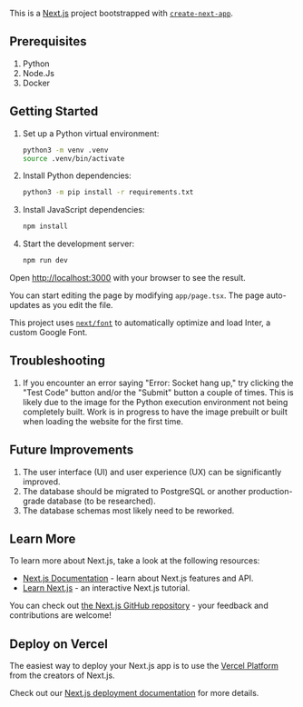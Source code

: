 This is a [Next.js](https://nextjs.org/) project bootstrapped with [`create-next-app`](https://github.com/vercel/next.js/tree/canary/packages/create-next-app).

## Prerequisites

1. Python
2. Node.Js
3. Docker

## Getting Started

1. Set up a Python virtual environment:

   ```bash
   python3 -m venv .venv
   source .venv/bin/activate
   ```

2. Install Python dependencies:

   ```bash
   python3 -m pip install -r requirements.txt
   ```

3. Install JavaScript dependencies:

   ```bash
   npm install
   ```

4. Start the development server:
   ```bash
   npm run dev
   ```

Open [http://localhost:3000](http://localhost:3000) with your browser to see the result.

You can start editing the page by modifying `app/page.tsx`. The page auto-updates as you edit the file.

This project uses [`next/font`](https://nextjs.org/docs/basic-features/font-optimization) to automatically optimize and load Inter, a custom Google Font.

## Troubleshooting

1. If you encounter an error saying "Error: Socket hang up," try clicking the "Test Code" button and/or the "Submit" button a couple of times. This is likely due to the image for the Python execution environment not being completely built. Work is in progress to have the image prebuilt or built when loading the website for the first time.

## Future Improvements

1. The user interface (UI) and user experience (UX) can be significantly improved.
2. The database should be migrated to PostgreSQL or another production-grade database (to be researched).
3. The database schemas most likely need to be reworked.

## Learn More

To learn more about Next.js, take a look at the following resources:

- [Next.js Documentation](https://nextjs.org/docs) - learn about Next.js features and API.
- [Learn Next.js](https://nextjs.org/learn) - an interactive Next.js tutorial.

You can check out [the Next.js GitHub repository](https://github.com/vercel/next.js/) - your feedback and contributions are welcome!

## Deploy on Vercel

The easiest way to deploy your Next.js app is to use the [Vercel Platform](https://vercel.com/new?utm_medium=default-template&filter=next.js&utm_source=create-next-app&utm_campaign=create-next-app-readme) from the creators of Next.js.

Check out our [Next.js deployment documentation](https://nextjs.org/docs/deployment) for more details.
